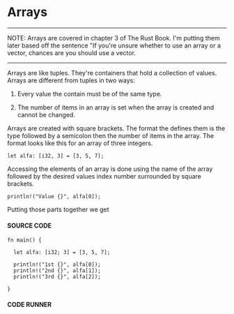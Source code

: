 # Arrays

---

NOTE: Arrays are covered in chapter 3 of
The Rust Book. I'm putting them later based
off the sentence "If you're unsure whether
to use an array or a vector, chances are you
should use a vector.

---

Arrays are like tuples. They're containers
that hold a collection of values. Arrays
are different from tuples in two ways:

1. Every value the contain must be of
   the same type.

2. The number of items in an array is set
   when the array is created and cannot be
   changed.

Arrays are created with square brackets. The
format the defines them is the type followed
by a semicolon then the number of items in
the array. The format looks like this for
an array of three integers.

```rust,noplayground
let alfa: [i32, 3] = [3, 5, 7];
```

Accessing the elements of an array is
done using the name of the array followed
by the desired values index number
surrounded by square brackets.

```rust,noplayground
println!("Value {}", alfa[0]);
```

Putting those parts together we get

#### SOURCE CODE

```rust, noplayground, EXAMPLE1
fn main() {

  let alfa: [i32; 3] = [3, 5, 7];

  println!("1st {}", alfa[0]);
  println!("2nd {}", alfa[1]);
  println!("3rd {}", alfa[2]);

}
```

#### CODE RUNNER

```rust, editable, CODE1

```
